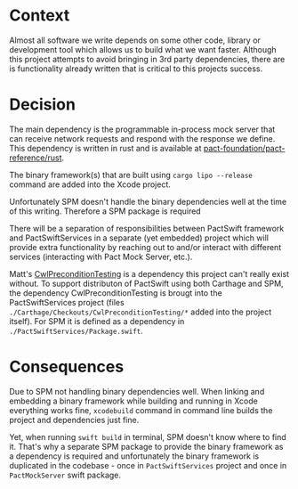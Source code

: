 # Context

Almost all software we write depends on some other code, library or development tool which allows us to build what we want faster. Although this project attempts to avoid bringing in 3rd party dependencies, there are is functionality already written that is critical to this projects success.

# Decision

The main dependency is the programmable in-process mock server that can receive network requests and respond with the response we define. This dependency is written in rust and is available at [pact-foundation/pact-reference/rust](https://github.com/pact-foundation/pact-reference/tree/master/rust/pact_mock_server_ffi).

The binary framework(s) that are built using `cargo lipo --release` command are added into the Xcode project.

Unfortunately SPM doesn't handle the binary dependencies well at the time of this writing. Therefore a SPM package is required

There will be a separation of responsibilities between PactSwift framework and PactSwiftServices in a separate (yet embedded) project which will provide extra functionality by reaching out to and/or interact with different services (interacting with Pact Mock Server, etc.).

Matt's [CwlPreconditionTesting](https://github.com/mattgallagher/CwlPreconditionTesting) is a dependency this project can't really exist without. To support distributon of PactSwift using both Carthage and SPM, the dependency CwlPreconditionTesting is brougt into the PactSwiftServices project (files `./Carthage/Checkouts/CwlPreconditionTesting/*` added into the project itself). For SPM it is defined as a dependency in `./PactSwiftServices/Package.swift`.

# Consequences

Due to SPM not handling binary dependencies well. When linking and embedding a binary framework while building and running in Xcode everything works fine, `xcodebuild` command in command line builds the project and dependencies just fine.

Yet, when running `swift build` in terminal, SPM doesn't know where to find it. That's why a separate SPM package to provide the binary framework as a dependency is required and unfortunately the binary framework is duplicated in the codebase - once in `PactSwiftServices` project and once in `PactMockServer` swift package.
